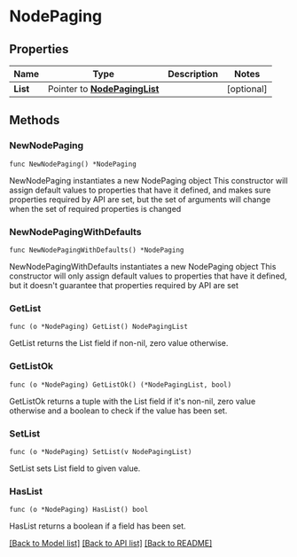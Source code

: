 # NodePaging

## Properties

Name | Type | Description | Notes
------------ | ------------- | ------------- | -------------
**List** | Pointer to [**NodePagingList**](NodePagingList.md) |  | [optional] 

## Methods

### NewNodePaging

`func NewNodePaging() *NodePaging`

NewNodePaging instantiates a new NodePaging object
This constructor will assign default values to properties that have it defined,
and makes sure properties required by API are set, but the set of arguments
will change when the set of required properties is changed

### NewNodePagingWithDefaults

`func NewNodePagingWithDefaults() *NodePaging`

NewNodePagingWithDefaults instantiates a new NodePaging object
This constructor will only assign default values to properties that have it defined,
but it doesn't guarantee that properties required by API are set

### GetList

`func (o *NodePaging) GetList() NodePagingList`

GetList returns the List field if non-nil, zero value otherwise.

### GetListOk

`func (o *NodePaging) GetListOk() (*NodePagingList, bool)`

GetListOk returns a tuple with the List field if it's non-nil, zero value otherwise
and a boolean to check if the value has been set.

### SetList

`func (o *NodePaging) SetList(v NodePagingList)`

SetList sets List field to given value.

### HasList

`func (o *NodePaging) HasList() bool`

HasList returns a boolean if a field has been set.


[[Back to Model list]](../README.md#documentation-for-models) [[Back to API list]](../README.md#documentation-for-api-endpoints) [[Back to README]](../README.md)


